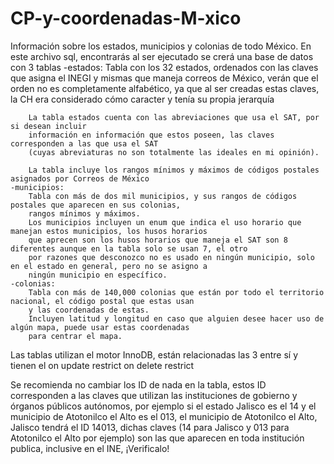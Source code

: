 # CP-y-coordenadas-M-xico
Información sobre los estados, municipios y colonias de todo México.
En este archivo sql, encontrarás al ser ejecutado se crerá una base de datos con 3 tablas
    -estados:
        Tabla con los 32 estados, ordenados con las claves que asigna el INEGI y 
        mismas que maneja correos de México, verán que el orden no es completamente alfabético, 
        ya que al ser creadas estas claves, la CH era considerado cómo caracter y tenía su propia jerarquía
        
        La tabla estados cuenta con las abreviaciones que usa el SAT, por si desean incluir 
        información en información que estos poseen, las claves corresponden a las que usa el SAT
        (cuyas abreviaturas no son totalmente las ideales en mi opinión).
        
        La tabla incluye los rangos mínimos y máximos de códigos postales asignados por Correos de México
    -municipios:
        Tabla con más de dos mil municipios, y sus rangos de códigos postales que aparecen en sus colonias,
        rangos mínimos y máximos.
        Los municipios incluyen un enum que indica el uso horario que manejan estos municipios, los husos horarios
        que aprecen son los husos horarios que maneja el SAT son 8 diferentes aunque en la tabla solo se usan 7, el otro
        por razones que desconozco no es usado en ningún municipio, solo en el estado en general, pero no se asigno a 
        ningún municipio en específico.
    -colonias:
        Tabla con más de 140,000 colonias que están por todo el territorio nacional, el código postal que estas usan
        y las coordenadas de estas.
        Incluyen latitud y longitud en caso que alguien desee hacer uso de algún mapa, puede usar estas coordenadas
        para centrar el mapa.
        
Las tablas utilizan el motor InnoDB, están relacionadas las 3 entre sí y tienen el on update restrict on delete restrict

Se recomienda no cambiar los ID de nada en la tabla, estos ID corresponden a las claves que utilizan las instituciones
de gobierno y órganos públicos autónomos, por ejemplo si el estado Jalisco es el 14 y el municipio de Atotonilco el Alto
es el 013, el municipio de Atotonilco el Alto, Jalisco tendrá el ID 14013, dichas claves 
(14 para Jalisco y 013 para Atotonilco el Alto por ejemplo) son las que aparecen en toda institución publica, inclusive
en el INE, ¡Verificalo!
